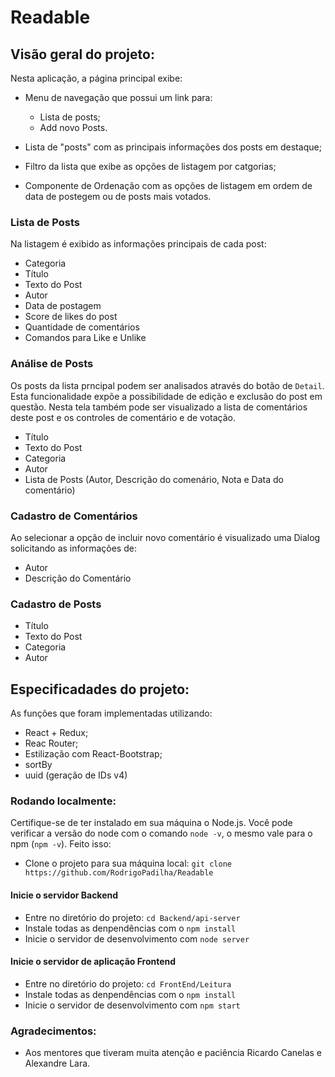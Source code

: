 # Readable

## Visão geral do projeto:
Nesta aplicação, a página principal exibe:

- Menu de navegação que possui um link para:
    - Lista de posts;
    - Add novo Posts.

- Lista de "posts" com as principais informações dos posts em destaque;
- Filtro da lista que exibe as opções de listagem por catgorias;
- Componente de Ordenação com as opções de listagem em ordem de data de postegem ou de posts mais votados.

### Lista de Posts
Na listagem é exibido as informações principais de cada post:
- Categoria
- Título
- Texto do Post
- Autor
- Data de postagem
- Score de likes do post
- Quantidade de comentários
- Comandos para Like e Unlike

### Análise de Posts
Os posts da lista prncipal podem ser analisados através do botão de `Detail`.
Esta funcionalidade expõe a possibilidade de edição e exclusão do post em questão. Nesta tela também pode ser visualizado a lista de comentários deste post e os controles de comentário e de votação.
- Título
- Texto do Post
- Categoria
- Autor
- Lista de Posts (Autor, Descrição do comenário, Nota e Data do comentário)

### Cadastro de Comentários
Ao selecionar a opção de incluir novo comentário é visualizado uma Dialog solicitando as informações de:
- Autor 
- Descrição do Comentário

### Cadastro de Posts
- Título
- Texto do Post
- Categoria
- Autor

## Especificadades do projeto:
As funções que foram implementadas utilizando:
- React + Redux;
- Reac Router;
- Estilização com React-Bootstrap;
- sortBy
- uuid (geração de IDs v4)

### Rodando localmente:
Certifique-se de ter instalado em sua máquina o Node.js. Você pode verificar a versão do node com o comando `node -v`, o mesmo vale para o npm (`npm -v`). Feito isso:
- Clone o projeto para sua máquina local: `git clone https://github.com/RodrigoPadilha/Readable`

#### Inicie o servidor Backend
- Entre no diretório do projeto: `cd Backend/api-server`
- Instale todas as denpendências com o `npm install`
- Inicie o servidor de desenvolvimento com `node server`

#### Inicie o servidor de aplicação Frontend
- Entre no diretório do projeto: `cd FrontEnd/Leitura`
- Instale todas as denpendências com o `npm install`
- Inicie o servidor de desenvolvimento com `npm start`

### Agradecimentos:
- Aos mentores que tiveram muita atenção e paciência Ricardo Canelas e Alexandre Lara.
